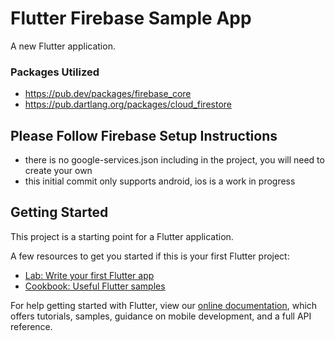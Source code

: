 # Flutter Firebase Sample App

A new Flutter application.

### Packages Utilized
- https://pub.dev/packages/firebase_core
- https://pub.dartlang.org/packages/cloud_firestore

## Please Follow Firebase Setup Instructions
- there is no google-services.json including in the project, you will need to create your own
- this initial commit only supports android, ios is a work in progress

## Getting Started

This project is a starting point for a Flutter application.

A few resources to get you started if this is your first Flutter project:

- [Lab: Write your first Flutter app](https://flutter.io/docs/get-started/codelab)
- [Cookbook: Useful Flutter samples](https://flutter.io/docs/cookbook)

For help getting started with Flutter, view our 
[online documentation](https://flutter.io/docs), which offers tutorials, 
samples, guidance on mobile development, and a full API reference.
